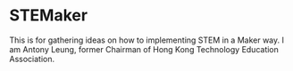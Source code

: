 # STEMaker
This is for gathering ideas on how to implementing STEM in a Maker way.
I am Antony Leung, former Chairman of Hong Kong Technology Education Association.
